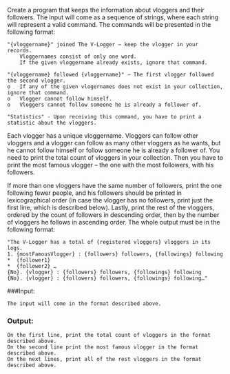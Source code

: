 Create a program that keeps the information about vloggers and their followers. The input will come as a sequence of strings, where each string will represent a valid command. The commands will be presented in the following format:

	"{vloggername}" joined The V-Logger – keep the vlogger in your records.
    	Vloggernames consist of only one word.
    	If the given vloggername already exists, ignore that command.

	"{vloggername} followed {vloggername}" – The first vlogger followed the second vlogger.
    o	If any of the given vlogernames does not exist in your collection, ignore that command.
    o	Vlogger cannot follow himself.
    o	Vloggers cannot follow someone he is already a follower of.
    
	"Statistics" - Upon receiving this command, you have to print a statistic about the vloggers.

Each vlogger has a unique vloggername. Vloggers can follow other vloggers and a vlogger can follow as many other vloggers as he wants, but he cannot follow himself or follow someone he is already a follower of. You need to print the total count of vloggers in your collection. Then you have to print the most famous vlogger – the one with the most followers, with his followers.

If more than one vloggers have the same number of followers, print the one following fewer people, and his followers should be printed in lexicographical order (in case the vlogger has no followers, print just the first line, which is described below). Lastly, print the rest of the vloggers, ordered by the count of followers in descending order, then by the number of vloggers he follows in ascending order. The whole output must be in the following format:

	"The V-Logger has a total of {registered vloggers} vloggers in its logs.
	1. {mostFamousVlogger} : {followers} followers, {followings} following
	*  {follower1}
	*  {follower2} … 
	{No}. {vlogger} : {followers} followers, {followings} following
	{No}. {vlogger} : {followers} followers, {followings} following…"

###Input:

	The input will come in the format described above.
	
### Output:

	On the first line, print the total count of vloggers in the format described above.
	On the second line print the most famous vlogger in the format described above.
	On the next lines, print all of the rest vloggers in the format described above.
